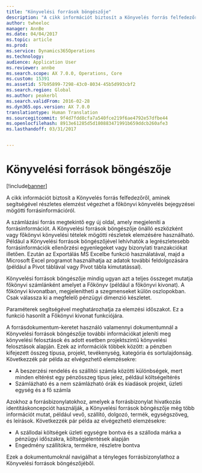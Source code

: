 ```yaml
---
title: "Könyvelési források böngészője"
description: "A cikk információt biztosít a Könyvelés forrás felfedezőről, aminek segítségével részletes elemzést végezhet a főkönyvi könyvelés bejegyzései mögötti forrásinformációról."
author: twheeloc
manager: AnnBe
ms.date: 04/04/2017
ms.topic: article
ms.prod: 
ms.service: Dynamics365Operations
ms.technology: 
audience: Application User
ms.reviewer: annbe
ms.search.scope: AX 7.0.0, Operations, Core
ms.custom: 15391
ms.assetid: 57b95899-7298-43c0-8034-45b5d993cbf2
ms.search.region: Global
ms.author: peakerbl
ms.search.validFrom: 2016-02-28
ms.dyn365.ops.version: AX 7.0.0
translationtype: Human Translation
ms.sourcegitcommit: 9f4d7fdd8cfa7a540fce219f6ae4792e57dfbe44
ms.openlocfilehash: 8913e61285d5d180883471991b659ddcb260afe3
ms.lasthandoff: 03/31/2017


---
```


# <a name="accounting-source-explorer"></a>Könyvelési források böngészője

[!include[banner](../includes/banner.md)]


A cikk információt biztosít a Könyvelés forrás felfedezőről, aminek segítségével részletes elemzést végezhet a főkönyvi könyvelés bejegyzései mögötti forrásinformációról.

A számlázási forrás megtekintő egy új oldal, amely megjeleníti a forrásinformációt. A Könyvelési források böngészője önálló eszközként vagy főkönyvi könyvelési tételek mögötti részletek elemzésére használható. Például a Könyvelési források böngészőjével lehívhatók a legrészletesebb forrásinformációk ellenőrzési egyenlegeket vagy bizonylati tranzakciókat illetően. Ezután az Exportálás MS Excelbe funkció használatával, majd a Microsoft Excel programot használhatja az adatok további feldolgozására (például a Pivot táblával vagy Pivot tábla kimutatással).

Könyvelési források böngészője mindig ugyan azt a teljes összeget mutatja főkönyvi számlánként amelyet a Főkönyv (például a főkönyvi kivonat). A főkönyvi kivonatban, megjelenítheti a szegmenseket külön oszlopokban. Csak válassza ki a megfelelő pénzügyi dimenzió készletet. 

Paraméterek segítségével meghatározhatja za elemzési időszakot. Ez a funkció hasonlít a Főkönyvi kivonat funkciójára.

A forrásdokumentum-keretet használó valamennyi dokumentumnál a Könyvelési források böngészője további információkat jeleníti meg könyvelési felosztások és adott esetben projektszintű könyvelési felosztások alapján. Ezek az információk többek között: a pénzben kifejezett összeg típusa, projekt, tevékenység, kategória és sortulajdonság. Következzék pár példa az elvégezhető elemzésekre:

-   A beszerzési rendelés és szállítói számla közötti különbségek, mert minden eltérést egy pénzösszeg típus jelez, például költségeltérés
-   Számlázható és a nem számlázható órák és kiadások projekt, üzleti egység és a fő számla

Azokhoz a forrásbizonylatokhoz, amelyek a forrásbizonylat hivatkozás identitáskoncepciót használják, a Könyvelési források böngészője még több információt mutat, például vevő, szállító, dolgozó, termék, egységszöveg, és leírások. Következzék pár példa az elvégezhető elemzésekre:

-   A szállodai költségek üzleti egységre bontva és a szálloda márka a pénzügyi időszakra, költségjelentések alapján
-   Engedmény szállítókra, termékre, részletre bontva

Ezek a dokumentumoknál navigálhat a tényleges forrásbizonylathoz a Könyvelési források böngészőjéből.




